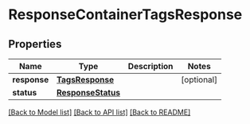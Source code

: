 # ResponseContainerTagsResponse

## Properties
Name | Type | Description | Notes
------------ | ------------- | ------------- | -------------
**response** | [**TagsResponse**](TagsResponse.md) |  | [optional] 
**status** | [**ResponseStatus**](ResponseStatus.md) |  | 

[[Back to Model list]](../README.md#documentation-for-models) [[Back to API list]](../README.md#documentation-for-api-endpoints) [[Back to README]](../README.md)


